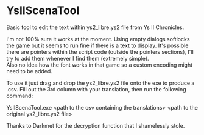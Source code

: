 # YsIIScenaTool
Basic tool to edit the text within ys2_libre.ys2 file from Ys II Chronicles. 

I'm not 100% sure it works at the moment. Using empty dialogs softlocks the game but it seems to run fine if there is a text to display.
It's possible there are pointers within the script code (outside the pointers sections), I'll try to add them whenever I find them (extremely simple).  
Also no idea how the font works in that game so a custom encoding might need to be added.

To use it just drag and drop the ys2_libre.ys2 file onto the exe to produce a .csv. Fill out the 3rd column with your translation, then run the following command:  
  
YsIIScenaTool.exe \<path to the csv containing the translations\> \<path to the original ys2_libre.ys2 file\>
 
Thanks to Darkmet for the decryption function that I shamelessly stole.


